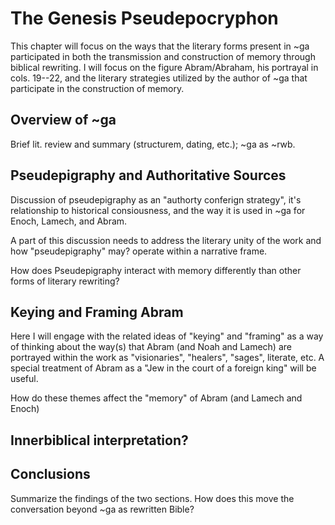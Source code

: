 # The Genesis Pseudepocryphon



This chapter will focus on the ways that the literary forms present in ~ga participated in both the transmission and construction of memory through biblical rewriting. I will focus on the figure Abram/Abraham, his portrayal in cols. 19--22, and the literary strategies utilized by the author of ~ga that participate in the construction of memory.

## Overview of ~ga

Brief lit. review and summary (structurem, dating, etc.); ~ga as ~rwb.

## Pseudepigraphy and Authoritative Sources

Discussion of pseudepigraphy as an "authorty conferign strategy", it's relationship to historical consiousness, and the way it is used in ~ga for Enoch, Lamech, and Abram. 

A part of this discussion needs to address the literary unity of the work and how "pseudepigraphy" may? operate within a narrative frame.

How does Pseudepigraphy interact with memory differently than other forms of literary rewriting?

## Keying and Framing Abram

Here I will engage with the related ideas of "keying" and "framing" as a way of thinking about the way(s) that Abram (and Noah and Lamech) are portrayed within the work as "visionaries", "healers", "sages", literate, etc. A special treatment of Abram as a "Jew in the court of a foreign king" will be useful.

How do these themes affect the "memory" of Abram (and Lamech and Enoch)

## Innerbiblical interpretation?

## Conclusions

Summarize the findings of the two sections. How does this move the conversation beyond ~ga as rewritten Bible?

